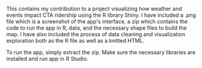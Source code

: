 This contains my contribution to a project visualizing how weather and events impact CTA ridership using the R library Shiny.
I have included a .png file which is a screenshot of the app's interface, a zip which contains the code to run the app in R, data, and the necessary shape files to build the map. I have also included the process of data cleaning and visualization exploration both as the R file as well as a knitted HTML.

To run the app, simply extract the zip. Make sure the necessary libraries are installed and run app in R Studio. 
